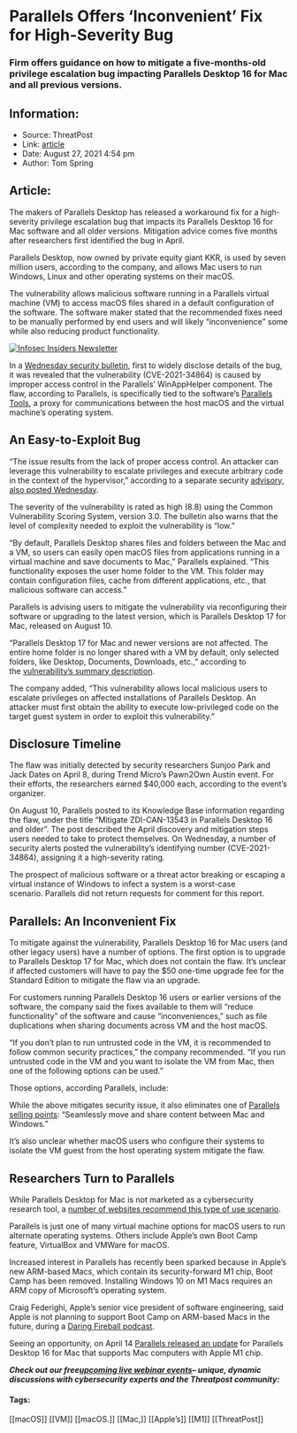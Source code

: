 # Parallels Offers ‘Inconvenient’ Fix for High-Severity Bug
### Firm offers guidance on how to mitigate a five-months-old privilege escalation bug impacting Parallels Desktop 16 for Mac and all previous versions.  

## Information:
+ Source: ThreatPost
+ Link: [article](https://kasperskycontenthub.com/threatpost-global/?p=168997)
+ Date: August 27, 2021  4:54 pm
+ Author: Tom Spring


## Article:
The makers of Parallels Desktop has released a workaround fix for a high-severity privilege escalation bug that impacts its Parallels Desktop 16 for Mac software and all older versions. Mitigation advice comes five months after researchers first identified the bug in April.


Parallels Desktop, now owned by private equity giant KKR, is used by seven million users, according to the company, and allows Mac users to run Windows, Linux and other operating systems on their macOS.


The vulnerability allows malicious software running in a Parallels virtual machine (VM) to access macOS files shared in a default configuration of the software. The software maker stated that the recommended fixes need to be manually performed by end users and will likely “inconvenience” some while also reducing product functionality.


[![Infosec Insiders Newsletter](https://media.threatpost.com/wp-content/uploads/sites/103/2021/07/10165815/infosec_insiders_in_article_promo.png)](https://threatpost.com/infosec-insider-subscription-page/?utm_source=ART&utm_medium=ART&utm_campaign=InfosecInsiders_Newsletter_Promo/)


In a [Wednesday security bulletin](https://exchange.xforce.ibmcloud.com/vulnerabilities/208188), first to widely disclose details of the bug, it was revealed that the vulnerability (CVE-2021-34864) is caused by improper access control in the Parallels’ WinAppHelper component. The flaw, according to Parallels, is specifically tied to the software’s [Parallels Tools](https://www.parallels.com/blogs/parallels-tools/), a proxy for communications between the host macOS and the virtual machine’s operating system.


An Easy-to-Exploit Bug
----------------------


“The issue results from the lack of proper access control. An attacker can leverage this vulnerability to escalate privileges and execute arbitrary code in the context of the hypervisor,” according to a separate security [advisory, also posted Wednesday](https://www.zerodayinitiative.com/advisories/ZDI-21-1000/).


The severity of the vulnerability is rated as high (8.8) using the Common Vulnerability Scoring System, version 3.0. The bulletin also warns that the level of complexity needed to exploit the vulnerability is “low.”


“By default, Parallels Desktop shares files and folders between the Mac and a VM, so users can easily open macOS files from applications running in a virtual machine and save documents to Mac,” Parallels explained. “This functionality exposes the user home folder to the VM. This folder may contain configuration files, cache from different applications, etc., that malicious software can access.”


Parallels is advising users to mitigate the vulnerability via reconfiguring their software or upgrading to the latest version, which is Parallels Desktop 17 for Mac, released on August 10.


“Parallels Desktop 17 for Mac and newer versions are not affected. The entire home folder is no longer shared with a VM by default, only selected folders, like Desktop, Documents, Downloads, etc.,” according to the [vulnerability’s summary description](https://vulmon.com/vulnerabilitydetails?qid=CVE-2021-34864).


The company added, “This vulnerability allows local malicious users to escalate privileges on affected installations of Parallels Desktop. An attacker must first obtain the ability to execute low-privileged code on the target guest system in order to exploit this vulnerability.”


**Disclosure Timeline**
-----------------------


The flaw was initially detected by security researchers Sunjoo Park and Jack Dates on April 8, during Trend Micro’s Pawn2Own Austin event. For their efforts, the researchers earned $40,000 each, according to the event’s organizer.


On August 10, Parallels posted to its Knowledge Base information regarding the flaw, under the title “Mitigate ZDI-CAN-13543 in Parallels Desktop 16 and older”. The post described the April discovery and mitigation steps users needed to take to protect themselves. On Wednesday, a number of security alerts posted the vulnerability’s identifying number (CVE-2021-34864), assigning it a high-severity rating.


The prospect of malicious software or a threat actor breaking or escaping a virtual instance of Windows to infect a system is a worst-case scenario. Parallels did not return requests for comment for this report.


**Parallels: An Inconvenient Fix**
----------------------------------


To mitigate against the vulnerability, Parallels Desktop 16 for Mac users (and other legacy users) have a number of options. The first option is to upgrade to Parallels Desktop 17 for Mac, which does not contain the flaw. It’s unclear if affected customers will have to pay the $50 one-time upgrade fee for the Standard Edition to mitigate the flaw via an upgrade.


For customers running Parallels Desktop 16 users or earlier versions of the software, the company said the fixes available to them will “reduce functionality” of the software and cause “inconveniences,” such as file duplications when sharing documents across VM and the host macOS.


“If you don’t plan to run untrusted code in the VM, it is recommended to follow common security practices,” the company recommended. “If you run untrusted code in the VM and you want to isolate the VM from Mac, then one of the following options can be used.”


Those options, according Parallels, include:


While the above mitigates security issue, it also eliminates one of [Parallels selling points](https://www.parallels.com/products/desktop/): “Seamlessly move and share content between Mac and Windows.”


It’s also unclear whether macOS users who configure their systems to isolate the VM guest from the host operating system mitigate the flaw.


**Researchers Turn to Parallels**
---------------------------------


While Parallels Desktop for Mac is not marketed as a cybersecurity research tool, a [number of websites recommend this type of use scenario](https://www.sentinelone.com/blog/how-to-reverse-macos-malware-part-one/).


Parallels is just one of many virtual machine options for macOS users to run alternate operating systems. Others include Apple’s own Boot Camp feature, VirtualBox and VMWare for macOS.


Increased interest in Parallels has recently been sparked because in Apple’s new ARM-based Macs, which contain its security-forward M1 chip, Boot Camp has been removed. Installing Windows 10 on M1 Macs requires an ARM copy of Microsoft’s operating system.


Craig Federighi, Apple’s senior vice president of software engineering, said Apple is not planning to support Boot Camp on ARM-based Macs in the future, during a [Daring Fireball podcast](https://youtu.be/Hg9F1Qjv3iU).


Seeing an opportunity, on April 14 [Parallels released an update](https://www.parallels.com/blogs/parallels-desktop-apple-silicon-mac/) for Parallels Desktop 16 for Mac that supports Mac computers with Apple M1 chip.


***Check out our free***[***upcoming live webinar events***](https://threatpost.com/category/webinars/)***– unique, dynamic discussions with cybersecurity experts and the Threatpost community:***




#### Tags:
[[macOS]] [[VM]] [[macOS.]] [[Mac,]] [[Apple’s]] [[M1]] [[ThreatPost]]
